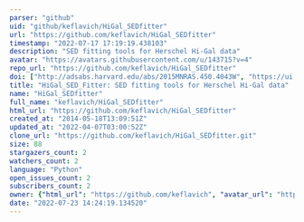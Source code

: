 ```yaml
---
parser: "github"
uid: "github/keflavich/HiGal_SEDfitter"
url: "https://github.com/keflavich/HiGal_SEDfitter"
timestamp: "2022-07-17 17:19:19.438103"
description: "SED fitting tools for Herschel Hi-Gal data"
avatar: "https://avatars.githubusercontent.com/u/143715?v=4"
repo_url: "https://github.com/keflavich/HiGal_SEDfitter"
doi: ["http://adsabs.harvard.edu/abs/2015MNRAS.450.4043W", "https://ui.adsabs.harvard.edu/abs/2018ascl.soft02007G/abstract"]
title: "HiGal_SED_Fitter: SED fitting tools for Herschel Hi-Gal data"
name: "HiGal_SEDfitter"
full_name: "keflavich/HiGal_SEDfitter"
html_url: "https://github.com/keflavich/HiGal_SEDfitter"
created_at: "2014-05-18T13:09:51Z"
updated_at: "2022-04-07T03:00:52Z"
clone_url: "https://github.com/keflavich/HiGal_SEDfitter.git"
size: 88
stargazers_count: 2
watchers_count: 2
language: "Python"
open_issues_count: 2
subscribers_count: 2
owner: {"html_url": "https://github.com/keflavich", "avatar_url": "https://avatars.githubusercontent.com/u/143715?v=4", "login": "keflavich", "type": "User"}
date: "2022-07-23 14:24:19.134520"
---
```

